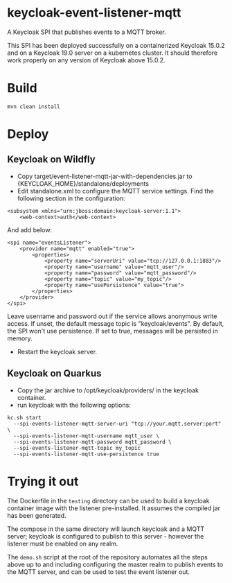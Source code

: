 # keycloak-event-listener-mqtt

A Keycloak SPI that publishes events to a MQTT broker.

This SPI has been deployed successfully on a containerized Keycloak 15.0.2
and on a Keycloak 19.0 server on a kubernetes cluster. It should therefore
work properly on any version of Keycloak above 15.0.2.

# Build

```
mvn clean install
```

# Deploy

## Keycloak on Wildfly

* Copy target/event-listener-mqtt-jar-with-dependencies.jar to {KEYCLOAK_HOME}/standalone/deployments
* Edit standalone.xml to configure the MQTT service settings. Find the following
  section in the configuration:

```
<subsystem xmlns="urn:jboss:domain:keycloak-server:1.1">
    <web-context>auth</web-context>
```

And add below:

```
<spi name="eventsListener">
    <provider name="mqtt" enabled="true">
        <properties>
            <property name="serverUri" value="tcp://127.0.0.1:1883"/>
            <property name="username" value="mqtt_user"/>
            <property name="password" value="mqtt_password"/>
            <property name="topic" value="my_topic"/>
            <property name="usePersistence" value="true">
        </properties>
    </provider>
</spi>
```
Leave username and password out if the service allows anonymous write access.
If unset, the default message topic is "keycloak/events".
By default, the SPI won't use persistence. If set to true, messages will be persisted in memory.

* Restart the keycloak server.

## Keycloak on Quarkus

* Copy the jar archive to /opt/keycloak/providers/ in the keycloak container.
* run keycloak with the following options:

```
kc.sh start
  --spi-events-listener-mqtt-server-uri "tcp://your.mqtt.server:port" \
  --spi-events-listener-mqtt-username mqtt_user \
  --spi-events-listener-mqtt-password mqtt_password \
  --spi-events-listener-mqtt-topic my_topic
  --spi-events-listener-mqtt-use-persistence true
```

# Trying it out

The Dockerfile in the `testing` directory can be used to build a keycloak container image
with the listener pre-installed. It assumes the compiled jar has been generated.

The compose in the same directory will launch keycloak and a MQTT server; keycloak is configured
to publish to this server - however the listener must be enabled on any realm.

The `demo.sh` script at the root of the repository automates all the steps above up to and
including configuring the master realm to publish events to the MQTT server, and can be used
to test the event listener out.